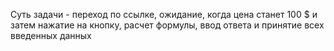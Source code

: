 Суть задачи - переход по ссылке, ожидание, когда цена станет 100 $ и затем нажатие на кнопку, расчет формулы, ввод ответа и принятие всех введенных данных